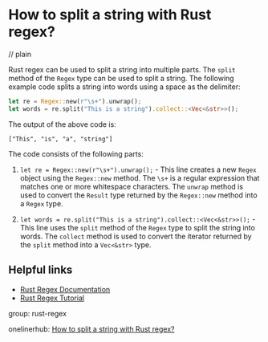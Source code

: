 # How to split a string with Rust regex?
// plain

Rust regex can be used to split a string into multiple parts. The `split` method of the `Regex` type can be used to split a string. The following example code splits a string into words using a space as the delimiter:
```rust
let re = Regex::new(r"\s+").unwrap();
let words = re.split("This is a string").collect::<Vec<&str>>();
```
The output of the above code is:
```
["This", "is", "a", "string"]
```

The code consists of the following parts:

1. `let re = Regex::new(r"\s+").unwrap();` - This line creates a new `Regex` object using the `Regex::new` method. The `\s+` is a regular expression that matches one or more whitespace characters. The `unwrap` method is used to convert the `Result` type returned by the `Regex::new` method into a `Regex` type.

2. `let words = re.split("This is a string").collect::<Vec<&str>>();` - This line uses the `split` method of the `Regex` type to split the string into words. The `collect` method is used to convert the iterator returned by the `split` method into a `Vec<&str>` type.

## Helpful links

- [Rust Regex Documentation](https://doc.rust-lang.org/regex/regex/index.html)
- [Rust Regex Tutorial](https://rust-lang-nursery.github.io/rust-cookbook/regex/matching.html)

group: rust-regex

onelinerhub: [How to split a string with Rust regex?](https://onelinerhub.com/rust/how-to-split-a-string-with-rust-regex)